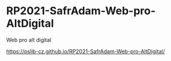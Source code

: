 # RP2021-SafrAdam-Web-pro-AltDigital
Web pro alt digital 

https://pslib-cz.github.io/RP2021-SafrAdam-Web-pro-AltDigital/

